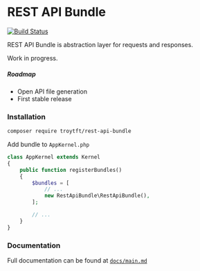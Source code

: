 # REST API Bundle

[![Build Status](https://travis-ci.org/troytft/rest-api-bundle.svg?branch=master)](https://travis-ci.org/troytft/rest-api-bundle)

REST API Bundle is abstraction layer for requests and responses.

Work in progress.

##### Roadmap
* Open API file generation 
* First stable release

### Installation
```bash
composer require troytft/rest-api-bundle
```

Add bundle to `AppKernel.php`

```php
class AppKernel extends Kernel
{
    public function registerBundles()
    {
        $bundles = [
            // ...
            new RestApiBundle\RestApiBundle(),
        ];

        // ...
    }
}
```

### Documentation
Full documentation can be found at [`docs/main.md`](docs/main.md)
